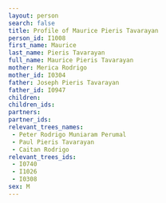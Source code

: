 ```yaml
---
layout: person
search: false
title: Profile of Maurice Pieris Tavarayan
person_id: I1008
first_name: Maurice
last_name: Pieris Tavarayan
full_name: Maurice Pieris Tavarayan
mother: Merica Rodrigo
mother_id: I0304
father: Joseph Pieris Tavarayan
father_id: I0947
children:
children_ids:
partners:
partner_ids:
relevant_trees_names:
 - Peter Rodrigo Muniaram Perumal
 - Paul Pieris Tavarayan
 - Caitan Rodrigo
relevant_trees_ids:
 - I0740
 - I1026
 - I0308
sex: M
---
```


